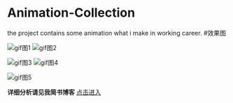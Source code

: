 # Animation-Collection
the project contains some animation what i make in working career.
#效果图

![gif图1](https://github.com/chenfengxiaoxixi/Animation-Collection/blob/master/gif动画图/yqs.gif)
 ![gif图2](https://github.com/chenfengxiaoxixi/Animation-Collection/blob/master/gif动画图/recordCD.gif)

![gif图3](https://github.com/chenfengxiaoxixi/Animation-Collection/blob/master/gif动画图/flashing.gif)
 ![gif图4](https://github.com/chenfengxiaoxixi/Animation-Collection/blob/master/gif动画图/sectorChart.gif)

![gif图5](https://github.com/chenfengxiaoxixi/Animation-Collection/blob/master/gif动画图/airPlaneGame.gif)

**详细分析请见我简书博客**
[点击进入](https://www.jianshu.com/p/15c52986ab6e)
